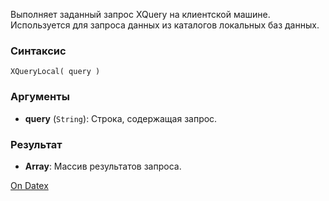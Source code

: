 Выполняет заданный запрос XQuery на клиентской машине. Используется для запроса данных из каталогов локальных баз данных.

### Синтаксис
`XQueryLocal( query )`

### Аргументы
- **query** (`String`): Строка, содержащая запрос.

### Результат
- **Array**: Массив результатов запроса.

[On Datex](http://docs.datex.ru/article.htm?id=5620276905286592524)